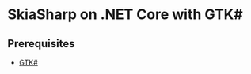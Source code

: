 # SkiaSharp on .NET Core with GTK#

## Prerequisites

 - [GTK#](https://www.mono-project.com/GtkSharp)
